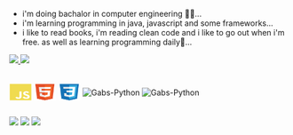 
- i'm doing bachalor in computer engineering 🧑‍💻...
- i'm learning programming in java, javascript and some frameworks...
- i like to read books, i'm reading clean code and i like to go out when i'm free. as well as learning programming daily📖...


<div>
<a href="https://github.com/Gabriel01-web">
  <img height="180em" src="https://github-readme-stats.vercel.app/api?username=Gabriel01-web&show_icons=true&theme=tokyonight" />
</a>
<a href="https://github.com/Gabriel01-web">
<img height="180em" src="https://github-readme-stats.vercel.app/api/top-langs/?username=Gabriel01-web&layout=compact&langs_count=7&theme=tokyonight"/>
</a>
</div>
<div style="display:inline-block"><br>
<div style="display: inline_block"><br>
  <img align="center" alt="Gabs-Js" height="30" width="40" src="https://raw.githubusercontent.com/devicons/devicon/master/icons/javascript/javascript-plain.svg">
  <img align="center" alt="Gabs-HTML" height="30" width="40" src="https://raw.githubusercontent.com/devicons/devicon/master/icons/html5/html5-original.svg">
  <img align="center" alt="Gabs-CSS" height="30" width="40" src="https://raw.githubusercontent.com/devicons/devicon/master/icons/css3/css3-original.svg">
  <img align="center" alt="Gabs-Python" height="30" width="40" src="https://cdn.jsdelivr.net/gh/devicons/devicon/icons/java/java-plain.svg">
  <img align="center" alt="Gabs-Python" height="30" width="40" src="https://cdn.jsdelivr.net/gh/devicons/devicon/icons/mysql/mysql-original.svg">
  
</div>
</div>

##

<div>
<a href="https://www.instagram.com/gb.souza_01/" target="_blank"><img src="https://img.shields.io/badge/-Instagram-%23E4405F?style=for-the-badge&logo=instagram&logoColor=white" target="_blank"></a>
<a href="https://www.linkedin.com/in/gabriel-souza-6b564a231/" target="_blank"><img src="https://img.shields.io/badge/-LinkedIn-%230077B5?style=for-the-badge&logo=linkedin&logoColor=white" target="_blank"></a> 
<a href="mailto:jgabrielssouza4@gmail.com" target="_blank"><img src="https://img.shields.io/badge/-Gmail-%23333?style=for-the-badge&logo=gmail&logoColor=white" target="_blank"></a> 
</div>




